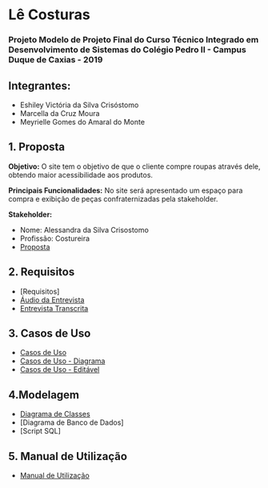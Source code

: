# Lê Costuras

### Projeto Modelo de Projeto Final do Curso Técnico Integrado em Desenvolvimento de Sistemas do Colégio Pedro II - Campus Duque de Caxias - 2019

## Integrantes:
- Eshiley Victória da Silva Crisóstomo
- Marcella da Cruz Moura
- Meyrielle Gomes do Amaral do Monte

## 1. Proposta

**Objetivo:** O site tem o objetivo de que o cliente compre roupas através dele, obtendo maior acessibilidade aos produtos.

**Principais Funcionalidades:**
No site será apresentado um espaço para compra e exibição de peças confraternizadas pela stakeholder.

**Stakeholder:**

- Nome: Alessandra da Silva Crisostomo 
- Profissão: Costureira 
- [Proposta](https://github.com/cp2-dc-info-projeto-final/le-costuras/blob/master/documentacao/proposta.md)


## 2. Requisitos
- [Requisitos]
- [Áudio da Entrevista](https://github.com/cp2-dc-info-projeto-final/le-costuras/blob/master/documentacao/entrevista.mp3)
- [Entrevista Transcrita](https://github.com/cp2-dc-info-projeto-final/le-costuras/blob/master/documentacao/entrevista.md)


## 3. Casos de Uso
- [Casos de Uso](https://github.com/cp2-dc-info-projeto-final/le-costuras/blob/master/documentacao/casos-de-uso.md)
- [Casos de Uso - Diagrama](https://github.com/cp2-dc-info-projeto-final/le-costuras/blob/master/documentacao/casos%20de%20uso.docx)
- [Casos de Uso - Editável](https://github.com/cp2-dc-info-projeto-final/le-costuras/blob/master/documentacao/link-casosdeuso.txt)

## 4.Modelagem
- [Diagrama de Classes](https://github.com/cp2-dc-info-projeto-final/le-costuras/blob/master/documentacao/diagrama%20de%20classes.docx)
- [Diagrama de Banco de Dados]
- [Script SQL]

## 5. Manual de Utilização
- [Manual de Utilização](https://github.com/cp2-dc-info-projeto-final/le-costuras/blob/master/documentacao/manual.md)